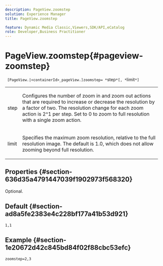 ```yaml
---
description: PageView.zoomstep
solution: Experience Manager
title: PageView.zoomstep

feature: Dynamic Media Classic,Viewers,SDK/API,eCatalog
role: Developer,Business Practitioner
---
```


# PageView.zoomstep{#pageview-zoomstep}

 ` [PageView.|<containerId>_pageView.]zoomstep= *`step`*[, *`limit`*]`

<table id="table_82C9252157DB41B5B98505855975D2F5"> 
 <tbody> 
  <tr> 
   <td colname="col1"> <p> <span class="codeph"><span class="varname"> step</span></span> </p> </td> 
   <td colname="col2"> <p> Configures the number of zoom in and zoom out actions that are required to increase or decrease the resolution by a factor of two. The resolution change for each zoom action is 2^1 per step. Set to <span class="codeph"> 0</span> to zoom to full resolution with a single zoom action. </p> </td> 
  </tr> 
  <tr> 
   <td colname="col1"> <p><span class="codeph"><span class="varname"> limit</span></span> </p> </td> 
   <td colname="col2"> <p> Specifies the maximum zoom resolution, relative to the full resolution image. The default is <span class="codeph"> 1.0</span>, which does not allow zooming beyond full resolution. </p> </td> 
  </tr> 
 </tbody> 
</table>

## Properties {#section-636d35a4791447039f1902973f568320}

Optional.

## Default {#section-ad8a5fe2383e4c228bf177a41b53d921}

`1,1`

## Example {#section-1e20672d42c845bd84f02f88cbc53efc}

`zoomstep=2,3` 

